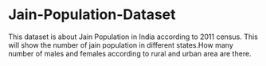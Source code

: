 # Jain-Population-Dataset

This dataset is about Jain Population in India according to 2011 census. This will show the number of jain population in different states.How many number of males and females according to rural and urban area are there.

